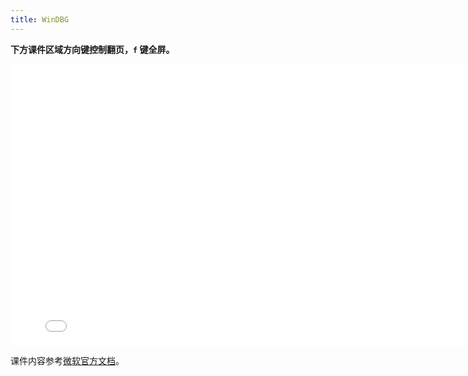 ```yaml
---
title: WinDBG
---
```


**下方课件区域方向键控制翻页，`f` 键全屏。**

<iframe src="./slideshow.html" frameborder=0 width=800 height=450></iframe>

课件内容参考[微软官方文档](https://docs.microsoft.com/zh-cn/windows-hardware/drivers/debugger/)。